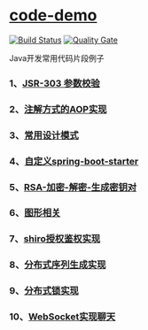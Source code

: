 # [code-demo](https://github.com/710850609/code-demo)
[![Build Status](https://travis-ci.org/710850609/code-demo.svg?branch=master)](https://travis-ci.org/710850609/code-demo)
[![Quality Gate](https://sonarcloud.io/api/project_badges/measure?project=org.linbo.demo%3Acode-demo&metric=alert_status)](https://sonarcloud.io/dashboard?id=org.linbo.demo%3Acode-demo)

<span>Java开发常用代码片段例子</span>

### 1、[JSR-303 参数校验](validator-demo)
### 2、[注解方式的AOP实现](aop-demo)
### 3、[常用设计模式](pattern-demo)
### 4、[自定义spring-boot-starter](spring-boot-starter-demo/spring-boot-starter-demo/README.md)
### 5、[RSA-加密-解密-生成密钥对](rsa-demo)
### 6、[图形相关](image-demo)
### 7、[shiro授权鉴权实现](auth-shiro-demo)
### 8、[分布式序列生成实现](sequence-demo)
### 9、[分布式锁实现](lock-demo)
### 10、[WebSocket实现聊天](websocket-demo)